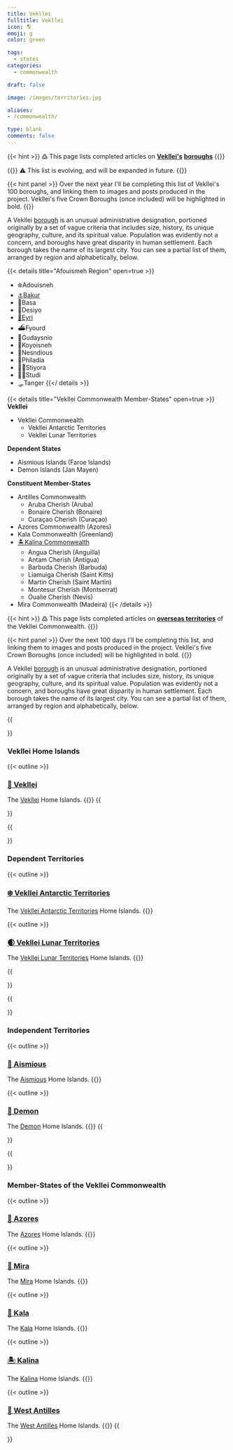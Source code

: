 ```yaml
---
title: Vekllei
fulltitle: Vekllei
icon: 🌎
emoji: g
color: green

tags:
  - states
categories:
  - commonwealth

draft: false

image: /images/territories.jpg

aliases:
- /commonwealth/

type: blank
comments: false
---
```


{{< hint >}}
߷ This page lists completed articles on [**Vekllei's**](/factbook/vekllei) [**boroughs**](/factbook/vekllei/#administrative-divisions)
{{</hint>}}

{{<hint>}}
<span class="smallicon" style="font-size: 14px;">⚠️</span> This list is evolving, and will be expanded in future.
{{</hint>}}


{{< hint panel >}}
Over the next year I'll be completing this list of Vekllei's 100 boroughs, and linking them to images and posts produced in the project. Vekllei's five Crown Boroughs (once included) will be highlighted in bold.
{{</hint>}}

A Vekllei [borough](/factbook/vekllei/#administrative-divisions) is an unusual administrative designation, portioned originally by a set of vague criteria that includes size, history, its unique geography, culture, and its spiritual value. Population was evidently not a concern, and boroughs have great disparity in human settlement. Each borough takes the name of its largest city. You can see a partial list of them, arranged by region and alphabetically, below.

{{< details title="Afouismeh Region" open=true >}}
- <span class="navicon">❄️</span>Adouisneh
- <a href="/bakur/"><span class="navicon">⚓️</span>Bakur</a>
- <span class="navicon">🏰</span>Basa
- <span class="navicon">🧰</span>Desiyo
- <a href="/eyri/"><span class="navicon">🌊</span>Eyri</a>
- <span class="navicon">⛴️</span>Fyourd
- <span class="navicon">🎡</span>Gudaysnio
- <span class="navicon">🌠</span>Koyoisneh
- <span class="navicon">📡</span>Nesndious
- <span class="navicon">🧱</span>Philadia
- <span class="navicon">🚵‍♀️</span>Stiyora
- <span class="navicon">🚣‍♀️</span>Studi
- <span class="navicon">🛷</span>Tanger
{{</ details >}}

{{< details title="Vekllei Commonwealth Member-States" open=true >}}
**Vekllei**

* Vekllei Commonwealth
    * Vekllei Antarctic Territories
    * Vekllei Lunar Territories

**Dependent States**

* Aismious Islands (Faroe Islands)
* Demon Islands (Jan Mayen)

**Constituent Member-States**

* Antilles Commonwealth
    * Aruba Cherish (Aruba)
    * Bonaire Cherish (Bonaire)
    * Curaçao Cherish (Curaçao)
* Azores Commonwealth (Azores)
* Kala Commonwealth (Greenland)
* <a href="/kalina/"><span class="navicon">🏝</span>Kalina Commonwealth</a>
    * Angua Cherish (Anguilla)
    * Antam Cherish (Antigua)
    * Barbuda Cherish (Barbuda)
    * Liamuiga Cherish (Saint Kitts)
    * Martin Cherish (Saint Martin)
    * Montesur Cherish (Montserrat)
    * Oualie Cherish (Nevis)
* Mira Commonwealth (Madeira)
{{< /details >}}

{{< hint >}}
߷  This page lists completed articles on [**overseas territories**](/factbook/vekllei/#administrative-divisions) of the Vekllei Commonwealth.
{{</hint>}}

{{< hint panel >}}
Over the next 100 days I'll be completing this list, and linking them to images and posts produced in the project. Vekllei's five Crown Boroughs (once included) will be highlighted in bold.
{{</hint>}}

A Vekllei [borough](/factbook/vekllei/#administrative-divisions) is an unusual administrative designation, portioned originally by a set of vague criteria that includes size, history, its unique geography, culture, and its spiritual value. Population was evidently not a concern, and boroughs have great disparity in human settlement. Each borough takes the name of its largest city. You can see a partial list of them, arranged by region and alphabetically, below.

{{<section>}}
### Vekllei Home Islands

{{< outline >}}
### [<span class="smallicon">🌺</span> Vekllei](/factbook/vekllei/)
The [Vekllei](/factbook/vekllei/) Home Islands.
{{</outline>}}
{{</section>}}

{{<section>}}
### Dependent Territories

{{< outline >}}
### [<span class="smallicon">❄️</span> Vekllei Antarctic Territories](/factbook/landscape/territories/antarctica)
The [Vekllei Antarctic Territories](/factbook/landscape/territories/antarctica) Home Islands.
{{</outline>}}

{{< outline >}}
### [<span class="smallicon">🌒</span> Vekllei Lunar Territories](/factbook/landscape/territories/moon)
The [Vekllei Lunar Territories](/factbook/landscape/territories/moon) Home Islands.
{{</outline>}}

{{</section>}}

{{<section>}}
### Independent Territories

{{< outline >}}
### [<span class="smallicon">🎣</span> Aismious](/factbook/landscape/territories/aismious)
The [Aismious](/factbook/landscape/territories/aismious) Home Islands.
{{</outline>}}

{{< outline >}}
### [<span class="smallicon">👹</span> Demon](/factbook/landscape/territories/demon)
The [Demon](/factbook/landscape/territories/demon) Home Islands.
{{</outline>}}
{{</section>}}

{{<section>}}
### Member-States of the Vekllei Commonwealth

{{< outline >}}
### [<span class="smallicon">🏰</span> Azores](/factbook/landscape/territories/azores)
The [Azores](/factbook/landscape/territories/azores) Home Islands.
{{</outline>}}

{{< outline >}}
### [<span class="smallicon">🛟</span> Mira](/factbook/landscape/territories/mira)
The [Mira](/factbook/landscape/territories/mira) Home Islands.
{{</outline>}}

{{< outline >}}
### [<span class="smallicon">🗻</span> Kala](/factbook/landscape/territories/kala)
The [Kala](/factbook/landscape/territories/kala) Home Islands.
{{</outline>}}

{{< outline >}}
### [<span class="smallicon">🏝</span> Kalina](/factbook/landscape/territories/kalina)
The [Kalina](/factbook/landscape/territories/kalina) Home Islands.
{{</outline>}}

{{< outline >}}
### [<span class="smallicon">🌴</span> West Antilles](/factbook/landscape/territories/antilles)
The [West Antilles](/factbook/landscape/territories/antilles) Home Islands.
{{</outline>}}
{{</section>}}

<style>
/* flags */
.row {
  display: flex;
  margin-left: auto;
  margin-right: auto;
}
.column {
  flex: 33.33%;
  padding: 5px;
}
@media (max-width: 1250px) {
  .row {
    display: none;
  }
}
</style>